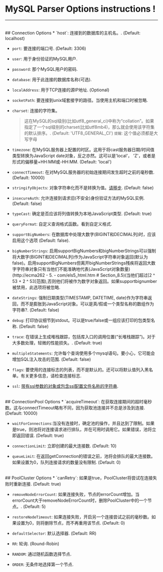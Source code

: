 # MySQL Parser Options instructions !
---

<br>
## Connection Options
* `host`: 连接到的数据库的主机名。. (Default: localhost)

* `port`: 要连接的端口号. (Default: 3306)

* `user`: 用于身份验证的MySQL用户.

*	`password`: 那个MySQL用户的密码.

*	`database`: 用于此连接的数据库名称(可选).

*	`localAddress`: 用于TCP连接的源IP地址. (Optional)

*	`socketPath`: 要连接到unix域套接字的路径。当使用主机和端口时被忽略.

*	`charset`: 连接的字符集。
	> 这在MySQL的sql级别(比如utf8_general_ci)中称为“collation”。如果指定了一个sql级别的charset(比如utf8mb4)，那么就会使用该字符集的默认排序。. (Default: 'UTF8_GENERAL_CI')
	>`提醒`: 这个值必须都是大写字母

*	`timezone`: 在MySQL服务器上配置的时区。这用于将cast服务器日期/时间值类型转换为JavaScript date对象，反之亦然。这可以是'local'， 'Z'，或者是形式的偏移量+HH:MM或-HH:MM. (Default: 'local')

*	`connectTimeout`: 在对MySQL服务器的初始连接期间发生超时之前的毫秒数. (Default: 10000)

*	`stringifyObjects`: 对象字符串化而不是转换为值。[请移步](https://github.com/mysqljs/mysql/issues/501). (Default: false)

*	`insecureAuth`: 允许连接到请求旧(不安全)身份验证方法的MySQL实例. (Default: false)

*	`typeCast`: 确定是否应该将列值转换为本地JavaScript类型. (Default: true)

*	`queryFormat`: 自定义查询格式函数。看到自定义格式.

*	`supportBigNumbers`: 在数据库中处理大数字(BIGINT和DECIMAL列)时，应该启用这个选项 (Default: false).

*	`bigNumberStrings`: 启用supportBigNumbers和bigNumberStrings可以强制将大数字(BIGINT和DECIMAL列)作为JavaScript字符串对象返回(默认为false)。启用supportBigNumbers但离开bigNumberStrings残疾将返回大数字字符串对象只有当他们不能准确地代表(JavaScript对象数量)(http://ecma262 - 5. - com/els5_html.htm # Section_8.5)(当他们超过[2 ^ 53 + 2 ^ 53]范围),否则他们将被作为数字对象返回。如果supportbignumber被禁用，此选项将被忽略.

*	`dateStrings`: 强制日期类型(TIMESTAMP, DATETIME, date)作为字符串返回，而不是膨胀到JavaScript对象。可以是真/假或一个类型名称的数组作为字符串?. (Default: false)

*	`debug`: 打印协议细节到stdout。可以是true/false或一组应该打印的包类型名称. (Default: false)

*	`trace`: 在错误上生成堆栈跟踪，包括库入口的调用位置(“长堆栈跟踪”)。对于大多数处理，轻微的性能损失。. (Default: true)

* `multipleStatements`: 允许每个查询使用多个mysql语句。要小心，它可能会增加SQL注入攻击的范围. (Default: false)

*	`flags`: 要使用的连接标志的列表，而不是默认的。还可以将默认值列入黑名单。有关更多信息，请检查连接标志.

*	`ssl`: [带有ssl参数的对象或包含ssl配置文件名称的字符串](https://github.com/mysqljs/mysql#ssl-options).

<br>
## ConnectionPool Options
* `acquireTimeout`: 在获取连接期间的超时毫秒数。这与connectTimeout略有不同，因为获取池连接并不总是涉及到连接. (Default: 10000)

* `waitForConnections`:当没有连接时，确定池的操作，并且达到了限制。如果是true，则池将对连接请求进行排队，并在可用时调用它。如果错误，池将立即返回错误. (Default: true)

* `connectionLimit`: 立即创建的最大连接数. (Default: 10)

* `queueLimit`: 在返回getConnection的错误之前，池将会排队的最大连接数。如果设置为0，队列连接请求的数量没有限制. (Default: 0)

<br>
## PoolCluster Options
*	`canRetry`: 如果是true，PoolCluster将尝试在连接失败时重新连接. (Default: true)

* `removeNodeErrorCount`: 如果连接失败，节点的errorCount增加。当errorCount大于removeNodeErrorCount时，删除PoolCluster中的一个节点。. (Default: 5)

* `restoreNodeTimeout`: 如果连接失败，开启另一个连接尝试之前的毫秒数。如果设置为0，则将删除节点，而不再重用该节点. (Default: 0)

* `defaultSelector`: 默认选择器. (Default: RR)

* `RR`: 轮询. (Round-Robin)

* `RANDOM`: 通过随机函数选择节点.

* `ORDER`: 无条件地选择第一个节点.
